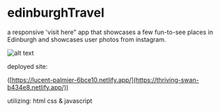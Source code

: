 # edinburghTravel
 
a responsive 'visit here" app that showcases a few fun-to-see places in Edinburgh and showcases user photos from instagram.
 
![alt text]([[https://i.imgur.com/DtgcJuD.jpg](https://imgur.com/mi8Dtbd)])

deployed site:

([https://lucent-palmier-6bce10.netlify.app/](https://thriving-swan-b434e8.netlify.app/))

utilizing:
html
css
& javascript

